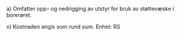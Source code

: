a) Omfatter opp- og nedrigging av utstyr for bruk av støttevæske i borerøret.

x) Kostnaden angis som rund sum. Enhet: RS

